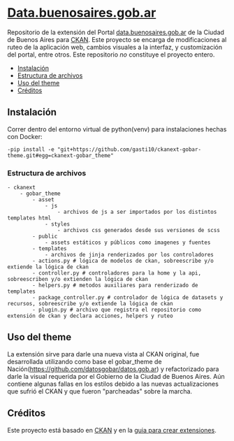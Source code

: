 # [Data.buenosaires.gob.ar](https://data.buenosaires.gob.ar/)

Repositorio de la extensión del Portal [data.buenosaires.gob.ar](http://data.buenosaires.gob.ar/) de la Ciudad de Buenos Aires para [CKAN](http://ckan.org/). Este proyecto se encarga de modificaciones al ruteo de la aplicación web, cambios visuales a la interfaz, y customización del portal, entre otros. Este repositorio *no* constituye el proyecto entero.

- [Instalación](#instalaci%C3%B3n)
- [Estructura de archivos](#estructura-de-archivos)
- [Uso del theme](#uso-del-theme)
- [Créditos](#cr%C3%A9ditos)

## Instalación

Correr dentro del entorno virtual de python(venv) para instalaciones hechas con Docker:

    -pip install -e "git+https://github.com/gasti10/ckanext-gobar-theme.git#egg=ckanext-gobar_theme"

### Estructura de archivos

```
- ckanext
    - gobar_theme
        - asset
            - js
                - archivos de js a ser importados por los distintos templates html
            - styles
                - archivos css generados desde sus versiones de scss
        - public
            - assets estáticos y públicos como imagenes y fuentes
        - templates
            - archivos de jinja renderizados por los controladores
        - actions.py # lógica de modelos de ckan, sobreescribe y/o extiende la lógica de ckan
        - controller.py # controladores para la home y la api, sobreescriben y/o extienden la lógica de ckan
        - helpers.py # metodos auxiliares para renderizado de templates
        - package_controller.py # controlador de lógica de datasets y recursos, sobreescribe y/o extiende la lógica de ckan
        - plugin.py # archivo que registra el repositorio como extensión de ckan y declara acciones, helpers y ruteo
```

## Uso del theme

La extensión sirve para darle una nueva vista al CKAN original, fue desarrollada utilizando como base el gobar_theme de Nación(https://github.com/datosgobar/datos.gob.ar) y refactorizado para darle la visual requerida por el Gobierno de la Ciudad de Buenos Aires. Aún contiene algunas fallas en los estilos debido a las nuevas actualizaciones que sufrió el CKAN y que fueron "parcheadas" sobre la marcha.

## Créditos

Este proyecto está basado en [CKAN](https://github.com/ckan/ckan) y en la [guia para crear extensiones](http://docs.ckan.org/en/latest/extensions/tutorial.html).
